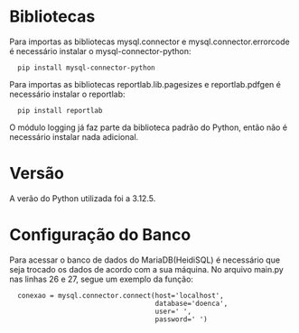 # Bibliotecas 

Para importas as bibliotecas mysql.connector e mysql.connector.errorcode é necessário instalar o mysql-connector-python: 
```
  pip install mysql-connector-python
```

Para importas as bibliotecas reportlab.lib.pagesizes e reportlab.pdfgen é necessário instalar o reportlab:  

```
  pip install reportlab
```
O módulo logging já faz parte da biblioteca padrão do Python, então não é necessário instalar nada adicional.

# Versão 

A verão do Python utilizada foi a 3.12.5.


# Configuração do Banco

Para acessar o banco de dados do MariaDB(HeidiSQL) é necessário que seja trocado os dados de acordo com a sua máquina. No arquivo main.py nas linhas 26 e 27, segue um exemplo da função:

```
  conexao = mysql.connector.connect(host='localhost',
                                    database='doenca',
                                    user=' ',
                                    password=' ')
```













